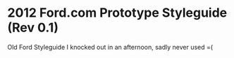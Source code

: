 2012 Ford.com Prototype Styleguide (Rev 0.1)
===============

Old Ford Styleguide I knocked out in an afternoon, sadly never used =(
